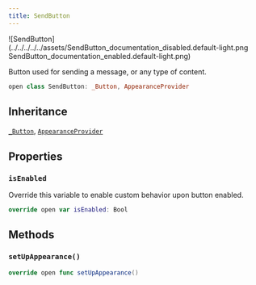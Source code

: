 ```yaml
---
title: SendButton
---
```

![SendButton](../../../../../assets/SendButton_documentation_disabled.default-light.png
SendButton_documentation_enabled.default-light.png)

Button used for sending a message, or any type of content.

``` swift
open class SendButton: _Button, AppearanceProvider 
```

## Inheritance

[`_Button`](../../_button), [`AppearanceProvider`](../../../utils/appearance-provider)

## Properties

### `isEnabled`

Override this variable to enable custom behavior upon button enabled.

``` swift
override open var isEnabled: Bool 
```

## Methods

### `setUpAppearance()`

``` swift
override open func setUpAppearance() 
```
